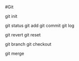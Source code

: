 #Git

git init

git status
git add
git commit
git log

git revert
git reset

git branch
git checkout

git merge